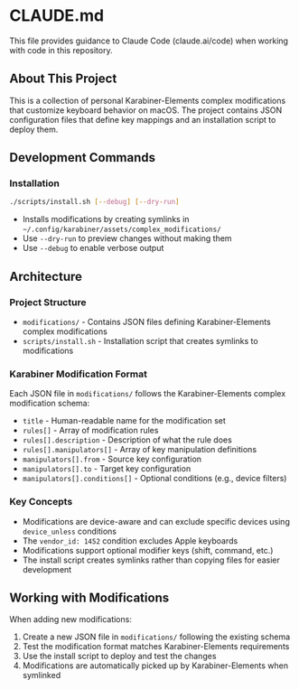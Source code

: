 # CLAUDE.md

This file provides guidance to Claude Code (claude.ai/code) when working with code in this repository.

## About This Project

This is a collection of personal Karabiner-Elements complex modifications that customize keyboard behavior on macOS. The project contains JSON configuration files that define key mappings and an installation script to deploy them.

## Development Commands

### Installation
```bash
./scripts/install.sh [--debug] [--dry-run]
```
- Installs modifications by creating symlinks in `~/.config/karabiner/assets/complex_modifications/`
- Use `--dry-run` to preview changes without making them
- Use `--debug` to enable verbose output

## Architecture

### Project Structure
- `modifications/` - Contains JSON files defining Karabiner-Elements complex modifications
- `scripts/install.sh` - Installation script that creates symlinks to modifications

### Karabiner Modification Format
Each JSON file in `modifications/` follows the Karabiner-Elements complex modification schema:
- `title` - Human-readable name for the modification set
- `rules[]` - Array of modification rules
- `rules[].description` - Description of what the rule does
- `rules[].manipulators[]` - Array of key manipulation definitions
- `manipulators[].from` - Source key configuration
- `manipulators[].to` - Target key configuration
- `manipulators[].conditions[]` - Optional conditions (e.g., device filters)

### Key Concepts
- Modifications are device-aware and can exclude specific devices using `device_unless` conditions
- The `vendor_id: 1452` condition excludes Apple keyboards
- Modifications support optional modifier keys (shift, command, etc.)
- The install script creates symlinks rather than copying files for easier development

## Working with Modifications

When adding new modifications:
1. Create a new JSON file in `modifications/` following the existing schema
2. Test the modification format matches Karabiner-Elements requirements
3. Use the install script to deploy and test the changes
4. Modifications are automatically picked up by Karabiner-Elements when symlinked